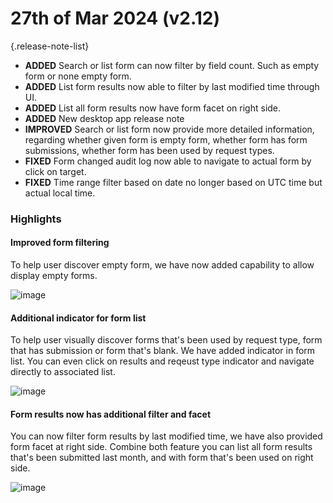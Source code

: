 # 27th of Mar 2024 (v2.12)
{.release-note-list}
- **ADDED** Search or list form can now filter by field count. Such as empty form or none empty form.
- **ADDED** List form results now able to filter by last modified time through UI.
- **ADDED** List all form results now have form facet on right side.
- **ADDED** New desktop app release note
- **IMPROVED** Search or list form now provide more detailed information, regarding whether given form is empty form, whether form has form submissions, whether form has been used by request types.
- **FIXED** Form changed audit log now able to navigate to actual form by click on target.
- **FIXED** Time range filter based on date no longer based on UTC time but actual local time.

### Highlights

#### Improved form filtering
To help user discover empty form, we have now added capability to allow display empty forms.

![image](https://github.com/DeskDirector/docs/assets/1712143/5e2b7ad1-a0a3-4e30-9aa9-3440bebd4136)

#### Additional indicator for form list
To help user visually discover forms that's been used by request type, form that has submission or form that's blank. We have added indicator in form list. You can even click on results and reqeust type indicator and navigate directly to associated list.

![image](https://github.com/DeskDirector/docs/assets/1712143/b647506e-d35e-4b8e-894e-4814e9e0aa5c)

#### Form results now has additional filter and facet
You can now filter form results by last modified time, we have also provided form facet at right side. Combine both feature you can list all form results that's been submitted last month, and with form that's been used on right side.

![image](https://github.com/DeskDirector/docs/assets/1712143/beb73b9d-daf4-42b7-aff3-053c06d5dd2a)
